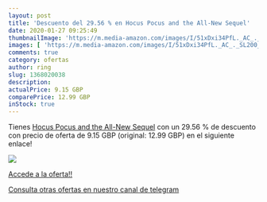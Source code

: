 ```yaml
---
layout: post
title: 'Descuento del 29.56 % en Hocus Pocus and the All-New Sequel'
date: 2020-01-27 09:25:49
thumbnailImage: 'https://m.media-amazon.com/images/I/51xDxi34PfL._AC_._SL200_.jpg'
images: [ 'https://m.media-amazon.com/images/I/51xDxi34PfL._AC_._SL200_.jpg' ]
comments: true
category: ofertas
author: ring
slug: 1368020038
description:
actualPrice: 9.15 GBP
comparePrice: 12.99 GBP
inStock: true
---
```


Tienes [Hocus Pocus and the All-New Sequel](https://www.amazon.com/dp/1368020038/?tag=redken08-20) con un 29.56 % de descuento con precio de oferta de 9.15 GBP (original: 12.99 GBP) en el siguiente enlace!

[![](https://m.media-amazon.com/images/I/51xDxi34PfL._AC_._SL200_.jpg)](https://www.amazon.com/dp/1368020038/?tag=redken08-20)

[Accede a la oferta!!](https://www.amazon.com/dp/1368020038/?tag=redken08-20)

[Consulta otras ofertas en nuestro canal de telegram](https://t.me/s/ofertas25)
